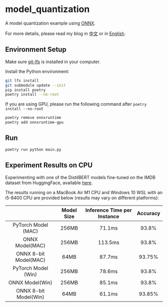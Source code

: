# model_quantization

A model quantization example using [ONNX](https://onnxruntime.ai/).

For more details, please read my blog in [中文](https://writings.jigfopsda.com/zh/posts/2024/lightweighting_models_using_onnx/) or in [English](https://writings.jigfopsda.com/en/posts/2024/lightweighting_models_using_onnx/).

## Environment Setup

Make sure [git-lfs](https://docs.github.com/en/repositories/working-with-files/managing-large-files/installing-git-large-file-storage) is installed in your computer.

Install the Python environment:

```bash
git lfs install
git submodule update --init
pip install poetry
poetry install --no-root
```

If you are using GPU, please run the following command after `poetry install --no-root`

```bash
poetry remove onnxruntime
poetry add onnxruntime-gpu
```

## Run

```bash
poetry run python main.py
```

## Experiment Results on CPU

Experimenting with one of the DistilBERT models fine-tuned on the IMDB dataset from HuggingFace, available [here](https://huggingface.co/lvwerra/distilbert-imdb).

The results running on a MacBook Air M1 CPU and Windows 10 WSL with an i5-8400 CPU are provided below (results may vary on different platforms):

|                       | Model Size | Inference Time per Instance | Accuracy |
|:---------------------:|:----------:|:---------------------------:|:--------:|
| PyTorch Model (MAC)   | 256MB      | 71.1ms                      | 93.8%    |
| ONNX Model(MAC)       | 256MB      | 113.5ms                     | 93.8%    |
| ONNX 8-bit Model(MAC) | 64MB       | 87.7ms                      | 93.75%   |
| PyTorch Model (Win)   | 256MB      | 78.6ms                      | 93.8%    |
| ONNX Model(Win)       | 256MB      | 85.1ms                      | 93.8%    |
| ONNX 8-bit Model(Win) | 64MB       | 61.1ms                      | 93.85%   |
